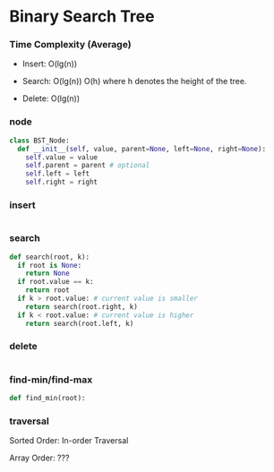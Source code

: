 # Binary Search Tree

### Time Complexity (Average)

- Insert: O(lg(n))

- Search: O(lg(n))
          O(h) where h denotes the height of the tree.

- Delete: O(lg(n))

### node
```python
class BST_Node:
  def __init__(self, value, parent=None, left=None, right=None):
    self.value = value
    self.parent = parent # optional
    self.left = left
    self.right = right
```

### insert
```python

```

### search
```python
def search(root, k):
  if root is None:
    return None
  if root.value == k:
    return root
  if k > root.value: # current value is smaller
    return search(root.right, k)
  if k < root.value: # current value is higher
    return search(root.left, k)
```

### delete
```python

```

### find-min/find-max
```python
def find_min(root):
```

### traversal

Sorted Order: In-order Traversal

Array Order: ???
